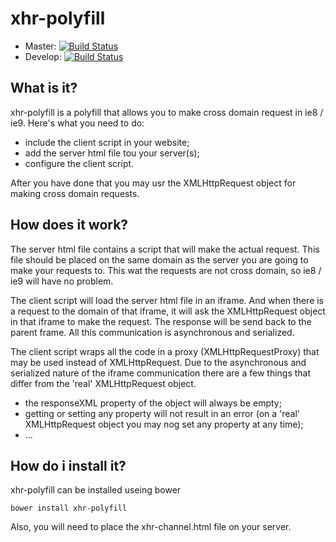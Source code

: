 # xhr-polyfill

* Master: [![Build Status](https://travis-ci.org/elmerbulthuis/xhr-polyfill.png?branch=master)](https://travis-ci.org/elmerbulthuis/xhr-polyfill)
* Develop: [![Build Status](https://travis-ci.org/elmerbulthuis/xhr-polyfill.png?branch=develop)](https://travis-ci.org/elmerbulthuis/xhr-polyfill)


## What is it?

xhr-polyfill is a polyfill that allows you to make cross domain request in ie8 / ie9. Here's what you need to do:

- include the client script in your website;
- add the server html file tou your server(s);
- configure the client script.

After you have done that you may usr the XMLHttpRequest object for making cross domain requests.


## How does it work?

The server html file contains a script that will make the actual request. This file should be placed on the same domain as the server you are going to make your requests to. This wat the requests are not cross domain, so ie8 / ie9 will have no problem.

The client script will load the server html file in an iframe. And when there is a request to the domain of that iframe, it will ask the XMLHttpRequest object in that iframe to make the request. The response will be send back to the parent frame. All this communication is asynchronous and serialized.

The client script wraps all the code in a proxy (XMLHttpRequestProxy) that may be used instead of XMLHttpRequest. Due to the asynchronous and serialized nature of the iframe communication there are a few things that differ from the 'real' XMLHttpRequest object.

- the responseXML property of the object will always be empty;
- getting or setting any property will not result in an error (on a 'real' XMLHttpRequest object you may nog set any property at any time);
- ...


## How do i install it?

xhr-polyfill can be installed useing bower
	
	bower install xhr-polyfill

Also, you will need to place the xhr-channel.html file on your server.

